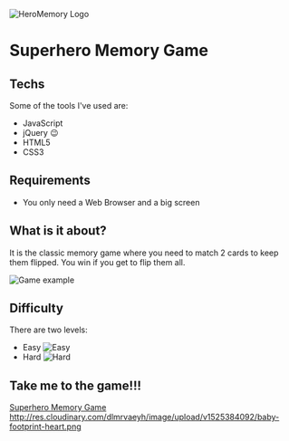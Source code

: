 ![HeroMemory Logo](https://encrypted-tbn0.gstatic.com/images?q=tbn:ANd9GcQ3cKPM9NiWdZVs3XA0yqUhsA04y8G-49Fww9GwXvC_rZK0gr4R)
# Superhero Memory Game

## Techs

Some of the tools I've used are:

- JavaScript
- jQuery :wink:
- HTML5
- CSS3

## Requirements

- You only need a Web Browser and a big screen

## What is it about?

It is the classic memory game where you need to match 2 cards to keep them flipped. You win if you get to flip them all.

  ![Game example](http://res.cloudinary.com/dlmrvaeyh/image/upload/v1525383629/hero-game-example.png)
  
## Difficulty

There are two levels:
  - Easy
    ![Easy](http://res.cloudinary.com/dlmrvaeyh/image/upload/v1525384092/baby-footprint-heart.png)
  - Hard
    ![Hard](http://res.cloudinary.com/dlmrvaeyh/image/upload/c_scale,h_258,w_178/v1525384099/bloody-handprint.png)

## Take me to the game!!!

[Superhero Memory Game](https://marco238.github.io/memory-game/starter-code/memory.html)
http://res.cloudinary.com/dlmrvaeyh/image/upload/v1525384092/baby-footprint-heart.png
